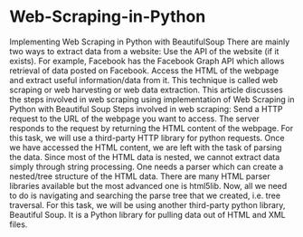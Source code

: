 # Web-Scraping-in-Python
Implementing Web Scraping in Python with BeautifulSoup There are mainly two ways to extract data from a website:  Use the API of the website (if it exists). For example, Facebook has the Facebook Graph API which allows retrieval of data posted on Facebook. Access the HTML of the webpage and extract useful information/data from it. This technique is called web scraping or web harvesting or web data extraction. This article discusses the steps involved in web scraping using  implementation of Web Scraping in Python with Beautiful Soup  Steps involved in web scraping:  Send a HTTP request to the URL of the webpage you want to access. The server responds to the request by returning the HTML content of the webpage. For this task, we will use a third-party HTTP library for python requests. Once we have accessed the HTML content, we are left with the task of parsing the data. Since most of the HTML data is nested, we cannot extract data simply through string processing. One needs a parser which can create a nested/tree structure of the HTML data. There are many HTML parser libraries available but the most advanced one is html5lib. Now, all we need to do is navigating and searching the parse tree that we created, i.e. tree traversal. For this task, we will be using another third-party python library, Beautiful Soup. It is a Python library for pulling data out of HTML and XML files.

